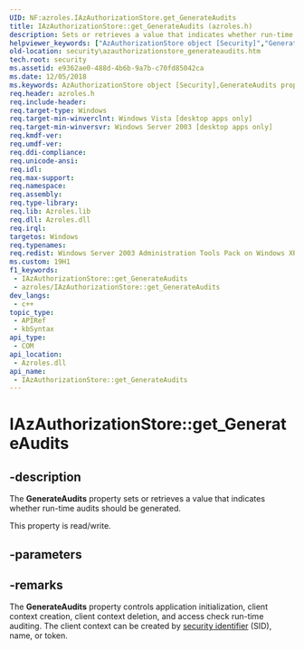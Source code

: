 ```yaml
---
UID: NF:azroles.IAzAuthorizationStore.get_GenerateAudits
title: IAzAuthorizationStore::get_GenerateAudits (azroles.h)
description: Sets or retrieves a value that indicates whether run-time audits should be generated.
helpviewer_keywords: ["AzAuthorizationStore object [Security]","GenerateAudits property","GenerateAudits property [Security]","GenerateAudits property [Security]","AzAuthorizationStore object","GenerateAudits property [Security]","IAzAuthorizationStore interface","IAzAuthorizationStore interface [Security]","GenerateAudits property","IAzAuthorizationStore.GenerateAudits","IAzAuthorizationStore.get_GenerateAudits","IAzAuthorizationStore::GenerateAudits","IAzAuthorizationStore::get_GenerateAudits","IAzAuthorizationStore::put_GenerateAudits","azroles/IAzAuthorizationStore::GenerateAudits","azroles/IAzAuthorizationStore::get_GenerateAudits","azroles/IAzAuthorizationStore::put_GenerateAudits","get_GenerateAudits","security.azauthorizationstore_generateaudits"]
old-location: security\azauthorizationstore_generateaudits.htm
tech.root: security
ms.assetid: e9362ae0-488d-4b6b-9a7b-c70fd85042ca
ms.date: 12/05/2018
ms.keywords: AzAuthorizationStore object [Security],GenerateAudits property, GenerateAudits property [Security], GenerateAudits property [Security],AzAuthorizationStore object, GenerateAudits property [Security],IAzAuthorizationStore interface, IAzAuthorizationStore interface [Security],GenerateAudits property, IAzAuthorizationStore.GenerateAudits, IAzAuthorizationStore.get_GenerateAudits, IAzAuthorizationStore::GenerateAudits, IAzAuthorizationStore::get_GenerateAudits, IAzAuthorizationStore::put_GenerateAudits, azroles/IAzAuthorizationStore::GenerateAudits, azroles/IAzAuthorizationStore::get_GenerateAudits, azroles/IAzAuthorizationStore::put_GenerateAudits, get_GenerateAudits, security.azauthorizationstore_generateaudits
req.header: azroles.h
req.include-header: 
req.target-type: Windows
req.target-min-winverclnt: Windows Vista [desktop apps only]
req.target-min-winversvr: Windows Server 2003 [desktop apps only]
req.kmdf-ver: 
req.umdf-ver: 
req.ddi-compliance: 
req.unicode-ansi: 
req.idl: 
req.max-support: 
req.namespace: 
req.assembly: 
req.type-library: 
req.lib: Azroles.lib
req.dll: Azroles.dll
req.irql: 
targetos: Windows
req.typenames: 
req.redist: Windows Server 2003 Administration Tools Pack on Windows XP
ms.custom: 19H1
f1_keywords:
 - IAzAuthorizationStore::get_GenerateAudits
 - azroles/IAzAuthorizationStore::get_GenerateAudits
dev_langs:
 - c++
topic_type:
 - APIRef
 - kbSyntax
api_type:
 - COM
api_location:
 - Azroles.dll
api_name:
 - IAzAuthorizationStore::get_GenerateAudits
---
```


# IAzAuthorizationStore::get_GenerateAudits


## -description

The <b>GenerateAudits</b> property sets or retrieves a value that indicates whether run-time audits should be generated.

This property is read/write.

## -parameters

## -remarks

The <b>GenerateAudits</b> property controls application initialization, client context creation, client context deletion,  and access check run-time auditing. The client context can be created by <a href="/windows/desktop/SecGloss/s-gly">security identifier</a> (SID), name, or token.

